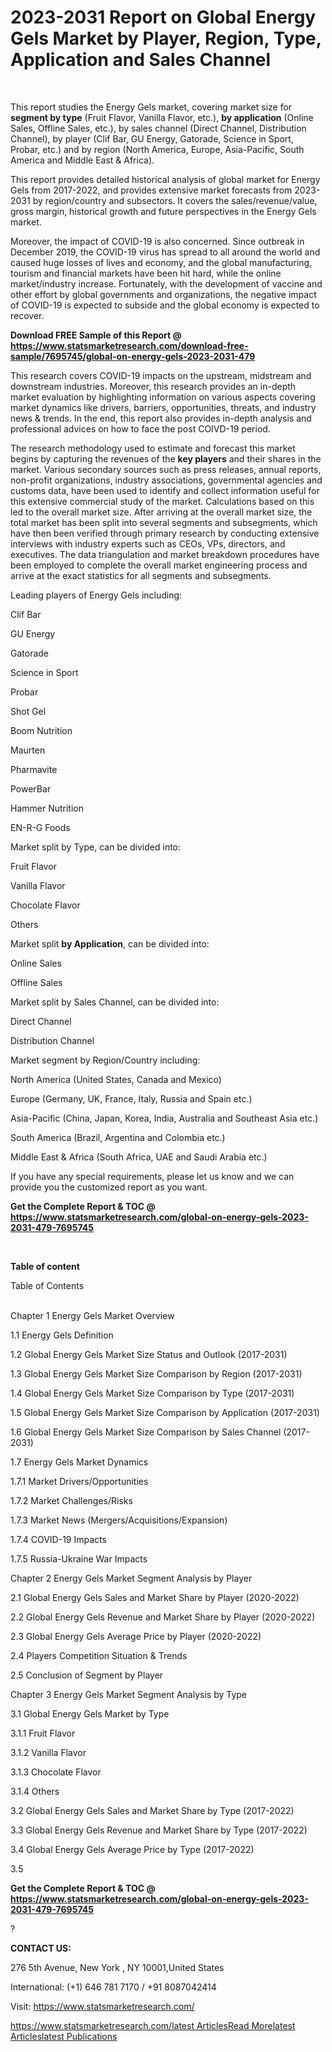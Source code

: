 <h1>2023-2031 Report on Global Energy Gels Market by Player, Region, Type, Application and Sales Channel</h1><br/><p>This report studies the Energy Gels market, covering market size for <strong>segment by type</strong> (Fruit Flavor, Vanilla Flavor, etc.), <strong>by application</strong> (Online Sales, Offline Sales, etc.), by sales channel (Direct Channel, Distribution Channel), by player (Clif Bar, GU Energy, Gatorade, Science in Sport, Probar, etc.) and by region (North America, Europe, Asia-Pacific, South America and Middle East & Africa).</p>
 
 
 
 <p>This report provides detailed historical analysis of global market for Energy Gels from 2017-2022, and provides extensive market forecasts from 2023-2031 by region/country and subsectors. It covers the sales/revenue/value, gross margin, historical growth and future perspectives in the Energy Gels market.</p>
 
 
 
 <p>Moreover, the impact of COVID-19 is also concerned. Since outbreak in December 2019, the COVID-19 virus has spread to all around the world and caused huge losses of lives and economy, and the global manufacturing, tourism and financial markets have been hit hard, while the online market/industry increase. Fortunately, with the development of vaccine and other effort by global governments and organizations, the negative impact of COVID-19 is expected to subside and the global economy is expected to recover.</p>
 
 
 
 <p><strong>Download FREE Sample of this Report @ <a href="https://www.statsmarketresearch.com/download-free-sample/7695745/global-on-energy-gels-2023-2031-479">https://www.statsmarketresearch.com/download-free-sample/7695745/global-on-energy-gels-2023-2031-479</a></strong></p>
 
 
 
 <p>This research covers COVID-19 impacts on the upstream, midstream and downstream industries. Moreover, this research provides an in-depth market evaluation by highlighting information on various aspects covering market dynamics like drivers, barriers, opportunities, threats, and industry news & trends. In the end, this report also provides in-depth analysis and professional advices on how to face the post COIVD-19 period.</p>
 
 
 
 <p>The research methodology used to estimate and forecast this market begins by capturing the revenues of the <strong>key players</strong> and their shares in the market. Various secondary sources such as press releases, annual reports, non-profit organizations, industry associations, governmental agencies and customs data, have been used to identify and collect information useful for this extensive commercial study of the market. Calculations based on this led to the overall market size. After arriving at the overall market size, the total market has been split into several segments and subsegments, which have then been verified through primary research by conducting extensive interviews with industry experts such as CEOs, VPs, directors, and executives. The data triangulation and market breakdown procedures have been employed to complete the overall market engineering process and arrive at the exact statistics for all segments and subsegments.</p>
 
 
 
 <p>Leading players of Energy Gels including:</p>
 
 
 
 <p>Clif Bar</p>
 
 
 
 <p>GU Energy</p>
 
 
 
 <p>Gatorade</p>
 
 
 
 <p>Science in Sport</p>
 
 
 
 <p>Probar</p>
 
 
 
 <p>Shot Gel</p>
 
 
 
 <p>Boom Nutrition</p>
 
 
 
 <p>Maurten</p>
 
 
 
 <p>Pharmavite</p>
 
 
 
 <p>PowerBar</p>
 
 
 
 <p>Hammer Nutrition</p>
 
 
 
 <p>EN-R-G Foods</p>
 
 
 
 <p>Market split by Type, can be divided into:</p>
 
 
 
 <p>Fruit Flavor</p>
 
 
 
 <p>Vanilla Flavor</p>
 
 
 
 <p>Chocolate Flavor</p>
 
 
 
 <p>Others</p>
 
 
 
 <p>Market split <strong>by Application</strong>, can be divided into:</p>
 
 
 
 <p>Online Sales</p>
 
 
 
 <p>Offline Sales</p>
 
 
 
 <p>Market split by Sales Channel, can be divided into:</p>
 
 
 
 <p>Direct Channel</p>
 
 
 
 <p>Distribution Channel</p>
 
 
 
 <p>Market segment by Region/Country including:</p>
 
 
 
 <p>North America (United States, Canada and Mexico)</p>
 
 
 
 <p>Europe (Germany, UK, France, Italy, Russia and Spain etc.)</p>
 
 
 
 <p>Asia-Pacific (China, Japan, Korea, India, Australia and Southeast Asia etc.)</p>
 
 
 
 <p>South America (Brazil, Argentina and Colombia etc.)</p>
 
 
 
 <p>Middle East & Africa (South Africa, UAE and Saudi Arabia etc.)</p>
 
 
 
 <p>If you have any special requirements, please let us know and we can provide you the customized report as you want.</p>
 
 
 
 <div><b>Get the Complete Report & TOC @ <a href="https://www.statsmarketresearch.com/global-on-energy-gels-2023-2031-479-7695745">https://www.statsmarketresearch.com/global-on-energy-gels-2023-2031-479-7695745</a></b></div>
 
 
 
 <p><br />
 
 <b>Table of content</b></p>
 
 
 
 <p>Table of Contents<br />
 
 <br />
 
 Chapter 1 Energy Gels Market Overview<br />
 
 1.1 Energy Gels Definition<br />
 
 1.2 Global Energy Gels Market Size Status and Outlook (2017-2031)<br />
 
 1.3 Global Energy Gels Market Size Comparison by Region (2017-2031)<br />
 
 1.4 Global Energy Gels Market Size Comparison by Type (2017-2031)<br />
 
 1.5 Global Energy Gels Market Size Comparison by Application (2017-2031)<br />
 
 1.6 Global Energy Gels Market Size Comparison by Sales Channel (2017-2031)<br />
 
 1.7 Energy Gels Market Dynamics<br />
 
 1.7.1 Market Drivers/Opportunities<br />
 
 1.7.2 Market Challenges/Risks<br />
 
 1.7.3 Market News (Mergers/Acquisitions/Expansion)<br />
 
 1.7.4 COVID-19 Impacts<br />
 
 1.7.5 Russia-Ukraine War Impacts<br />
 
 Chapter 2 Energy Gels Market Segment Analysis by Player<br />
 
 2.1 Global Energy Gels Sales and Market Share by Player (2020-2022)<br />
 
 2.2 Global Energy Gels Revenue and Market Share by Player (2020-2022)<br />
 
 2.3 Global Energy Gels Average Price by Player (2020-2022)<br />
 
 2.4 Players Competition Situation & Trends<br />
 
 2.5 Conclusion of Segment by Player<br />
 
 Chapter 3 Energy Gels Market Segment Analysis by Type<br />
 
 3.1 Global Energy Gels Market by Type<br />
 
 3.1.1 Fruit Flavor<br />
 
 3.1.2 Vanilla Flavor<br />
 
 3.1.3 Chocolate Flavor<br />
 
 3.1.4 Others<br />
 
 3.2 Global Energy Gels Sales and Market Share by Type (2017-2022)<br />
 
 3.3 Global Energy Gels Revenue and Market Share by Type (2017-2022)<br />
 
 3.4 Global Energy Gels Average Price by Type (2017-2022)<br />
 
 3.5</p>
 
 
 
 <div><b>Get the Complete Report & TOC @ <a href="https://www.statsmarketresearch.com/global-on-energy-gels-2023-2031-479-7695745">https://www.statsmarketresearch.com/global-on-energy-gels-2023-2031-479-7695745</a></b></div>
 
 
 
 <p>? </p>
 
 
 
 <p><b>CONTACT US:</b><br />
 
 276 5th Avenue, New York , NY 10001,United States<br />
 
 International: (+1) 646 781 7170 / +91 8087042414<br />
 
 Visit: <a href="https://www.statsmarketresearch.com/">https://www.statsmarketresearch.com/</a><br />
 
 <a href="https://gyeongbokgung.com">https://www.statsmarketresearch.com/</a><a href="https://hallyeomaritime.com">latest Articles</a><a href="https://jingwansa.com">Read More</a><a href="https://nguoiviet.jp/">latest Articles</a><a href="https://www.intelmarketresearch.com/">latest Publications</a></p>